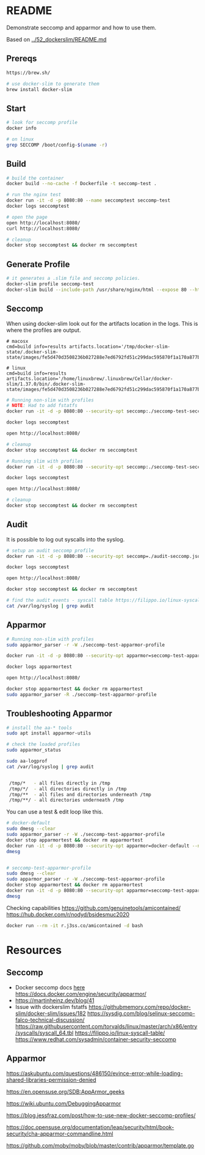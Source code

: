 # README
Demonstrate seccomp and apparmor and how to use them.

Based on [../52_dockerslim/README.md](../52_dockerslim/README.md_)  
## Prereqs
```sh
https://brew.sh/

# use docker-slim to generate them 
brew install docker-slim
```
## Start
```sh
# look for seccomp profile
docker info 

# on linux
grep SECCOMP /boot/config-$(uname -r)
```

## Build 
```sh
# build the container
docker build --no-cache -f Dockerfile -t seccomp-test .

# run the nginx test
docker run -it -d -p 8080:80 --name seccomptest seccomp-test
docker logs seccomptest 

# open the page
open http://localhost:8080/
curl http://localhost:8080/

# cleanup
docker stop seccomptest && docker rm seccomptest
```

## Generate Profile
```sh
# it generates a .slim file and seccomp policies.  
docker-slim profile seccomp-test
docker-slim build --include-path /usr/share/nginx/html --expose 80 --http-probe-cmd / seccomp-test
```

## Seccomp
When using docker-slim look out for the artifacts location in the logs.  This is where the profiles are output. 

```text
# macosx
cmd=build info=results artifacts.location='/tmp/docker-slim-state/.docker-slim-state/images/fe5d470d3508236b027288e7ed6792fd51c299dac595870f1a170a877b9ff52a/artifacts' 

# linux
cmd=build info=results artifacts.location='/home/linuxbrew/.linuxbrew/Cellar/docker-slim/1.37.0/bin/.docker-slim-state/images/fe5d470d3508236b027288e7ed6792fd51c299dac595870f1a170a877b9ff52a/artifacts' 
```

```sh
# Running non-slim with profiles
# NOTE: Had to add fstatfs
docker run -it -d -p 8080:80 --security-opt seccomp:./seccomp-test-seccomp.json --name seccomptest seccomp-test

docker logs seccomptest 

open http://localhost:8080/

# cleanup
docker stop seccomptest && docker rm seccomptest
```


```sh
# Running slim with profiles
docker run -it -d -p 8080:80 --security-opt seccomp:./seccomp-test-seccomp.json --name seccomptest seccomp-test.slim

docker logs seccomptest

open http://localhost:8080/

# cleanup
docker stop seccomptest && docker rm seccomptest
```

## Audit 
It is possible to log out syscalls into the syslog.  
```sh
# setup an audit seccomp profile
docker run -it -d -p 8080:80 --security-opt seccomp=./audit-seccomp.json --name seccomptest seccomp-test

docker logs seccomptest

open http://localhost:8080/

docker stop seccomptest && docker rm seccomptest

# find the audit events - syscall table https://filippo.io/linux-syscall-table/
cat /var/log/syslog | grep audit  
```

## Apparmor 
```sh
# Running non-slim with profiles
sudo apparmor_parser -r -W ./seccomp-test-apparmor-profile

docker run -it -d -p 8080:80 --security-opt apparmor=seccomp-test-apparmor-profile --name apparmortest seccomp-test

docker logs apparmortest

open http://localhost:8080/

docker stop apparmortest && docker rm apparmortest
sudo apparmor_parser -R ./seccomp-test-apparmor-profile

```

## Troubleshooting Apparmor
```sh
# install the aa-* tools
sudo apt install apparmor-utils  

# check the loaded profiles
sudo apparmor_status  

sudo aa-logprof
cat /var/log/syslog | grep audit     


 /tmp/*   - all files directly in /tmp
 /tmp/*/  - all directories directly in /tmp
 /tmp/**  - all files and directories underneath /tmp
 /tmp/**/ - all directories underneath /tmp
```

You can use a test & edit loop like this. 
```sh
# docker-default
sudo dmesg --clear
sudo apparmor_parser -r -W ./seccomp-test-apparmor-profile
docker stop apparmortest && docker rm apparmortest
docker run -it -d -p 8080:80 --security-opt apparmor=docker-default --name apparmortest seccomp-test
dmesg


# seccomp-test-apparmor-profile
sudo dmesg --clear
sudo apparmor_parser -r -W ./seccomp-test-apparmor-profile
docker stop apparmortest && docker rm apparmortest
docker run -it -d -p 8080:80 --security-opt apparmor=seccomp-test-apparmor-profile --name apparmortest seccomp-test
dmesg
```

Checking capabilities
https://github.com/genuinetools/amicontained/
https://hub.docker.com/r/nodyd/bsidesmuc2020
```sh
docker run --rm -it r.j3ss.co/amicontained -d bash

```





# Resources 
## Seccomp
* Docker seccomp docs [here](https://docs.docker.com/engine/security/seccomp/)  
https://docs.docker.com/engine/security/apparmor/
* https://martinheinz.dev/blog/41
* Issue with dockerslim fstatfs https://githubmemory.com/repo/docker-slim/docker-slim/issues/182
https://sysdig.com/blog/selinux-seccomp-falco-technical-discussion/
https://raw.githubusercontent.com/torvalds/linux/master/arch/x86/entry/syscalls/syscall_64.tbl
https://filippo.io/linux-syscall-table/
https://www.redhat.com/sysadmin/container-security-seccomp


## Apparmor
https://askubuntu.com/questions/486150/evince-error-while-loading-shared-libraries-permission-denied

https://en.opensuse.org/SDB:AppArmor_geeks

https://wiki.ubuntu.com/DebuggingApparmor

https://blog.jessfraz.com/post/how-to-use-new-docker-seccomp-profiles/

https://doc.opensuse.org/documentation/leap/security/html/book-security/cha-apparmor-commandline.html

https://github.com/moby/moby/blob/master/contrib/apparmor/template.go
